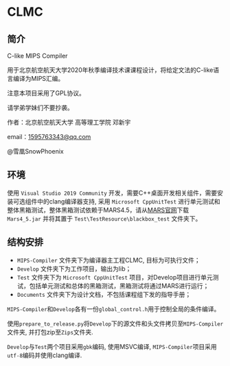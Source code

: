 # CLMC

## 简介

C-like MIPS Compiler

用于北京航空航天大学2020年秋季编译技术课课程设计，将给定文法的C-like语言编译为MIPS汇编。

注意本项目采用了GPL协议。

请学弟学妹们不要抄袭。

作者：北京航空航天大学 高等理工学院 邓新宇

email：1595763343@qq.com

@雪凰SnowPhoenix

## 环境

使用 `Visual Studio 2019 Community` 开发，需要C++桌面开发相关组件，需要安装可选组件中的clang编译器支持, 采用 `Microsoft CppUnitTest` 进行单元测试和整体黑箱测试，整体黑箱测试依赖于MARS4.5，请从[MARS官网](http://courses.missouristate.edu/kenvollmar/mars/)下载 `Mars4_5.jar` 并将其置于 `Test\TestResource\blackbox_test` 文件夹下。

## 结构安排

* `MIPS-Compiler` 文件夹下为编译器主工程CLMC, 目标为可执行文件；
* `Develop` 文件夹下为工作项目，输出为lib；
* `Test` 文件夹下为 `Microsoft CppUnitTest` 项目，对Develop项目进行单元测试，包括单元测试和总体的黑箱测试，黑箱测试将通过MARS进行运行；
* `Documents` 文件夹下为设计文档，不包括课程组下发的指导手册；

`MIPS-Compiler`和`Develop`各有一份`global_control.h`用于控制全局的条件编译。

使用`prepare_to_release.py`将`Develop`下的源文件和头文件拷贝至`MIPS-Compiler`文件夹, 并打包zip至`Zips`文件夹.

`Develop`与`Test`两个项目采用`gbk`编码, 使用MSVC编译, `MIPS-Compiler`项目采用`utf-8`编码并使用clang编译.

